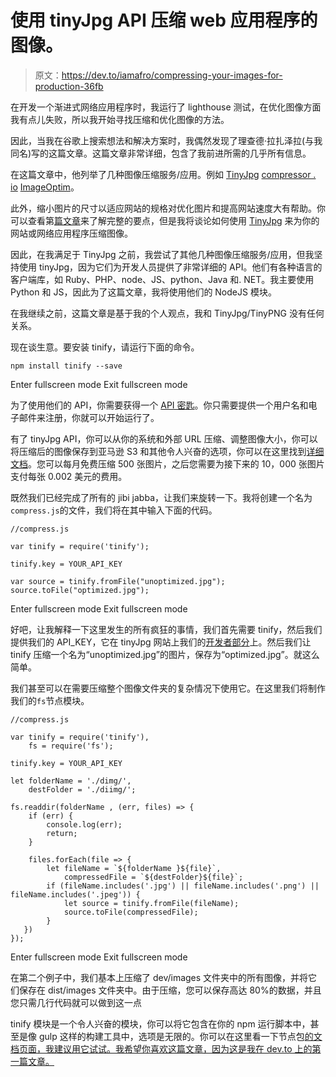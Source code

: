 # 使用 tinyJpg API 压缩 web 应用程序的图像。

> 原文：<https://dev.to/iamafro/compressing-your-images-for-production-36fb>

在开发一个渐进式网络应用程序时，我运行了 lighthouse 测试，在优化图像方面我有点儿失败，所以我开始寻找压缩和优化图像的方法。

因此，当我在谷歌上搜索想法和解决方案时，我偶然发现了理查德·拉扎泽拉(与我同名)写的这篇文章。这篇文章非常详细，包含了我前进所需的几乎所有信息。

在这篇文章中，他列举了几种图像压缩服务/应用。例如
[TinyJpg](https://tinyjpg.com)
[compressor . io](https://compressor.io)
[ImageOptim](https://imageoptim.com)。

此外，缩小图片的尺寸以适应网站的规格对优化图片和提高网站速度大有帮助。你可以查看第[篇文章](https://www.abetterlemonadestand.com/optimizing-images-for-web/)来了解完整的要点，但是我将谈论如何使用 [TinyJpg](https://tinyjpg.com) 来为你的网站或网络应用程序压缩图像。

因此，在我满足于 TinyJpg 之前，我尝试了其他几种图像压缩服务/应用，但我坚持使用 tinyJpg，因为它们为开发人员提供了非常详细的 API。他们有各种语言的客户端库，如 Ruby、PHP、node、JS、python、Java 和. NET。我主要使用 Python 和 JS，因此为了这篇文章，我将使用他们的 NodeJS 模块。

在我继续之前，这篇文章是基于我的个人观点，我和 TinyJpg/TinyPNG 没有任何关系。

现在谈生意。要安装 tinify，请运行下面的命令。

```
npm install tinify --save 
```

Enter fullscreen mode Exit fullscreen mode

为了使用他们的 API，你需要获得一个 [API 密匙](https://tinypng.com/developers/)。你只需要提供一个用户名和电子邮件来注册，你就可以开始运行了。

有了 tinyJpg API，你可以从你的系统和外部 URL 压缩、调整图像大小，你可以将压缩后的图像保存到亚马逊 S3 和其他令人兴奋的选项，你可以在这里找到[详细文档](https://tinypng.com/developers/reference/nodejs)。您可以每月免费压缩 500 张图片，之后您需要为接下来的 10，000 张图片支付每张 0.002 美元的费用。

既然我们已经完成了所有的 jibi jabba，让我们来旋转一下。我将创建一个名为`compress.js`的文件，我们将在其中输入下面的代码。

```
//compress.js

var tinify = require('tinify');

tinify.key = YOUR_API_KEY

var source = tinify.fromFile("unoptimized.jpg");
source.toFile("optimized.jpg"); 
```

Enter fullscreen mode Exit fullscreen mode

好吧，让我解释一下这里发生的所有疯狂的事情，我们首先需要 tinify，然后我们提供我们的 API_KEY，它在 tinyJpg 网站上我们的[开发者部分](https://tinypng.com/developers/)上。然后我们让 tinify 压缩一个名为“unoptimized.jpg”的图片，保存为“optimized.jpg”。就这么简单。

我们甚至可以在需要压缩整个图像文件夹的复杂情况下使用它。在这里我们将制作我们的`fs`节点模块。

```
//compress.js

var tinify = require('tinify'),
    fs = require('fs');

tinify.key = YOUR_API_KEY

let folderName = './dimg/',
    destFolder = './diimg/';

fs.readdir(folderName , (err, files) => {
    if (err) {
        console.log(err);
        return;
    }

    files.forEach(file => {
        let fileName = `${folderName }${file}`,
            compressedFile = `${destFolder}${file}`;
        if (fileName.includes('.jpg') || fileName.includes('.png') || fileName.includes('.jpeg')) {
            let source = tinify.fromFile(fileName);
            source.toFile(compressedFile);
        }
   })
}); 
```

Enter fullscreen mode Exit fullscreen mode

在第二个例子中，我们基本上压缩了 dev/images 文件夹中的所有图像，并将它们保存在 dist/images 文件夹中。由于压缩，您可以保存高达 80%的数据，并且您只需几行代码就可以做到这一点

tinify 模块是一个令人兴奋的模块，你可以将它包含在你的 npm 运行脚本中，甚至是像 gulp 这样的构建工具中，选项是无限的。你可以在这里看一下节点包[的文档页面，我建议用它试试。我希望你喜欢这篇文章，因为这是我在 dev.to 上的第一篇文章。](https://tinypng.com/developers/reference/nodejs)